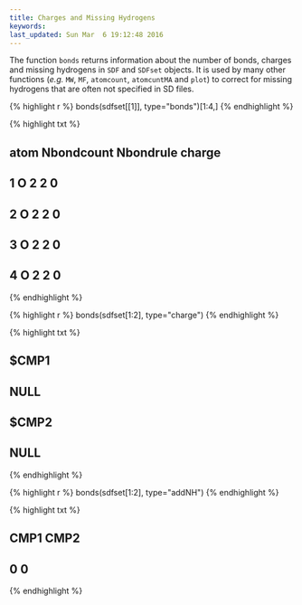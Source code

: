 ```yaml
---
title: Charges and Missing Hydrogens
keywords: 
last_updated: Sun Mar  6 19:12:48 2016
---
```


The function `bonds` returns information about the number
of bonds, charges and missing hydrogens in `SDF` and
`SDFset` objects. It is used by many other functions
(*e.g.* `MW`, `MF`,
`atomcount`, `atomcuntMA` and
`plot`) to correct for missing hydrogens that are often
not specified in SD files. 

{% highlight r %}
 bonds(sdfset[[1]], type="bonds")[1:4,]
{% endhighlight %}

{% highlight txt %}
##   atom Nbondcount Nbondrule charge
## 1    O          2         2      0
## 2    O          2         2      0
## 3    O          2         2      0
## 4    O          2         2      0
{% endhighlight %}

{% highlight r %}
 bonds(sdfset[1:2], type="charge")
{% endhighlight %}

{% highlight txt %}
## $CMP1
## NULL
## 
## $CMP2
## NULL
{% endhighlight %}

{% highlight r %}
 bonds(sdfset[1:2], type="addNH") 
{% endhighlight %}

{% highlight txt %}
## CMP1 CMP2 
##    0    0
{% endhighlight %}



